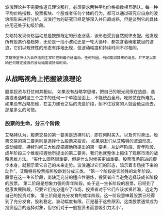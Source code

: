 波浪理论并不需要像道氏理论那样，必须要求两种平均价格指数相互确认。每一种平均价格指数、股票板块、个股或者任何个体的行为，都可以通过研究它自身的波浪图形来进行分析。波浪行为的研究已经足够深入并日趋成熟，但是谈到它的具体应用还处于初级阶段。

艾略特发现价格运动总是按照既定的形态涨落，该形态受到自然规律支配。他发现所有股票价格趋势，无论是一段小波动还是一轮大循环，都包含着确定数目的波浪，它们以规律性的形态有序地出现，但波动幅度和持续时间不尽相同。
```
艾略特坚持认为自然法则主宰和控制着价格运动，任何外因，例如突如其来的消息，并不足以影响任何既定波浪的波动幅度或持续时间。
```
## 从战略视角上把握波浪理论
股票投资与打仗何其相似。
如果没有战略学思维，把自己的眼光局限在选股、选势或者选时这三个之中的任何一个单独层面上，不能统战全局，吃败仗在所难免。
如果没有战略思维，在主力建仓之后的洗盘阶段，耐不住寂寞的人就会绝尘而去，那是多么的可惜。

### 股票的生命，分三个阶段
艾略特认为，股票交易的第一要务是选择时机，即在何时买入，以及何时卖出。股票交易的第二要务则是选择什么股票来投资。
如果朋友们从艾略特的波浪形态、波动幅度、持续时间三大维度把握他所提出的第一要务，从幼年阶段、青年阶段、成年阶段三个维度把握他所提出的第二要务，我们也就整体上抓住了观察市场的战略思维方法。
“买什么固然很重要，但是什么时候买更加重要。股票市场前进的脚步本身，就预示着它自己的未来走势。波浪通过它们的形态，暗示着市场接下来的动作”。艾略特将股票按照股龄划分成三类。
“第一个阶段是实验性的幼年阶段。股票在这一生长阶段，尚缺乏充分的适应性锻炼，投资者应当避免选择该成长阶段的股票。
第二阶段是想象力强的青年阶段。处于这一生长阶段的股票，已经到了健康发展阶段。只要它们充分适应了市场，投资者对于它们应该求贤若渴，选定为自己的投资对象。
第三阶段是充分发育的成年阶段。这一阶段意味着股票已经得到了充分发育，股利稳定，波动幅度有限。正是基于这些原因，这类股票通常成为投资组合的选择对象，但它们对于一般投资者而言吸引力太小”。